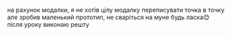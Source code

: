 на рахунок модалки, я не хотів цілу модалку переписувати точка в точку але зробив маленький прототип, не сваріться на муне будь ласка😊 після уроку виконаю решту
